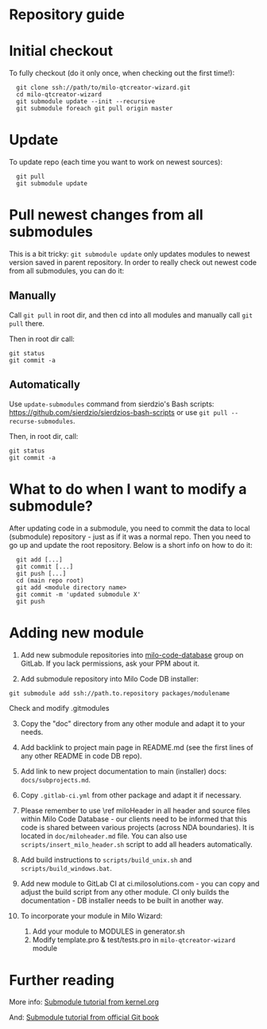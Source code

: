 Repository guide
===

# Initial checkout

To fully checkout (do it only once, when checking out the first time!):
~~~
  git clone ssh://path/to/milo-qtcreator-wizard.git
  cd milo-qtcreator-wizard
  git submodule update --init --recursive
  git submodule foreach git pull origin master
~~~

# Update

To update repo (each time you want to work on newest sources):
~~~
  git pull
  git submodule update
~~~

# Pull newest changes from all submodules

This is a bit tricky: `git submodule update` only updates modules to newest
version saved in parent repository. In order to really check out newest code
from all submodules, you can do it:

## Manually

Call `git pull` in root dir, and then cd into all modules and manually call
`git pull` there.

Then in root dir call:
~~~
git status
git commit -a
~~~

## Automatically

Use `update-submodules` command from sierdzio's Bash scripts:
https://github.com/sierdzio/sierdzios-bash-scripts or use
`git pull --recurse-submodules`.

Then, in root dir, call:
~~~
git status
git commit -a
~~~

# What to do when I want to modify a submodule?

After updating code in a submodule, you need to commit the data to local
(submodule) repository - just as if it was a normal repo. Then you need to
go up and update the root repository. Below is a short info on how to do it:

~~~
  git add [...]
  git commit [...]
  git push [...]
  cd (main repo root)
  git add <module directory name>
  git commit -m 'updated submodule X'
  git push
~~~

# Adding new module

1. Add new submodule repositories into
[milo-code-database](https://git.milosolutions.com/milo-code-database)
group on GitLab. If you lack permissions, ask your PPM about it.

2. Add submodule repository into Milo Code DB installer:
~~~
git submodule add ssh://path.to.repository packages/modulename
~~~
Check and modify .gitmodules

3. Copy the "doc" directory from any other module and adapt it to your
needs.

4. Add backlink to project main page in README.md (see the first lines of
any other README in code DB repo).

5. Add link to new project documentation to main (installer) docs:
`docs/subprojects.md`.

6. Copy `.gitlab-ci.yml` from other package and adapt it if necessary.

7. Please remember to use \ref miloHeader in all header and source files
within Milo Code Database - our clients need to be informed that this code
is shared between various projects (across NDA boundaries). It is located in
`doc/miloheader.md` file.
You can also use `scripts/insert_milo_header.sh` script to add all headers
automatically.

8. Add build instructions to `scripts/build_unix.sh` and
`scripts/build_windows.bat`.

9. Add new module to GitLab CI at ci.milosolutions.com - you can copy and
adjust the build script from any other module. CI only builds the
documentation - DB installer needs to be built in another way.

10. To incorporate your module in Milo Wizard:
    1. Add your module to MODULES in generator.sh
    2. Modify template.pro & test/tests.pro in `milo-qtcreator-wizard`
    module

# Further reading

More info: [Submodule tutorial from kernel.org](https://git.wiki.kernel.org/index.php/GitSubmoduleTutorial)

And: [Submodule tutorial from official Git book](https://git-scm.com/book/en/v2/Git-Tools-Submodules)

